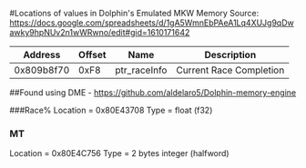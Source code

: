 #Locations of values in Dolphin's Emulated MKW Memory
Source: https://docs.google.com/spreadsheets/d/1gA5WmnEbPAeA1Lq4XUJg9qDwawky9hpNUv2n1wWRwno/edit#gid=1610171642

| Address | Offset | Name | Description|
|---|---|---|---|
|0x809b8f70|0xF8 | ptr_raceInfo | Current Race Completion|


##Found using DME - https://github.com/aldelaro5/Dolphin-memory-engine

###Race% 
Location = 0x80E43708
Type = float (f32)

### MT
Location = 0x80E4C756
Type = 2 bytes integer (halfword)

